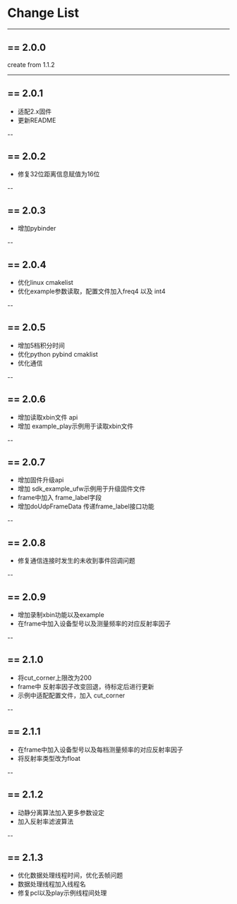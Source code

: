 # Change List

---
## == 2.0.0
create from 1.1.2

---
## == 2.0.1
- 适配2.x固件 
- 更新README

--
## == 2.0.2
- 修复32位距离信息赋值为16位

--
## == 2.0.3
- 增加pybinder

--
## == 2.0.4
- 优化linux cmakelist
- 优化example参数读取，配置文件加入freq4 以及 int4

--
## == 2.0.5
- 增加5档积分时间
- 优化python pybind cmaklist
- 优化通信

--
## == 2.0.6
- 增加读取xbin文件 api
- 增加 example_play示例用于读取xbin文件

--
## == 2.0.7
- 增加固件升级api
- 增加 sdk_example_ufw示例用于升级固件文件
- frame中加入 frame_label字段
- 增加doUdpFrameData 传递frame_label接口功能

--
## == 2.0.8
- 修复通信连接时发生的未收到事件回调问题

--
## == 2.0.9
- 增加录制xbin功能以及example
- 在frame中加入设备型号以及测量频率的对应反射率因子

--
## == 2.1.0
- 将cut_corner上限改为200
- frame中 反射率因子改变回退，待标定后进行更新
- 示例中适配配置文件，加入 cut_corner


--
## == 2.1.1
- 在frame中加入设备型号以及每档测量频率的对应反射率因子
- 将反射率类型改为float

--
## == 2.1.2
- 动静分离算法加入更多参数设定
- 加入反射率滤波算法

--
## == 2.1.3
- 优化数据处理线程时间，优化丢帧问题
- 数据处理线程加入线程名
- 修复pcl以及play示例线程间处理
